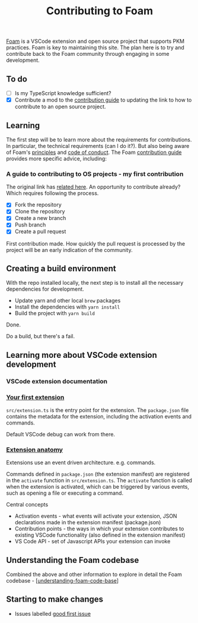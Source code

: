 ﻿---
tags:
- foam
- colophon
- FLOSS
title: Contributing to Foam
type: note
---
[Foam](https://foambubble.github.io/foam/) is a VSCode extension and open source project that supports PKM practices. Foam is key to maintaining this site. The plan here is to try and contribute back to the Foam community through engaging in some development.

## To do

- [ ] Is my TypeScript knowledge sufficient?
- [x] Contribute a mod to the [contribution guide](https://foambubble.github.io/foam/dev/contribution-guide) to updating the link to how to contribute to an open source project.

## Learning

The first step will be to learn more about the requirements for contributions. In particular, the technical requirements (can I do it?). But also being aware of Foam's [principles](https://foambubble.github.io/foam/principles#foam-is-for-hackers-not-only-for-programmers) and [code of conduct](https://foambubble.github.io/foam/dev/code-of-conduct). The Foam [contribution guide](https://foambubble.github.io/foam/dev/contribution-guide) provides more specific advice, including:

### A guide to contributing to OS projects - my first contribution

The original link has [related here](https://blog.robsewell.com/blog/how-to-fork-a-github-repository-and-contribute-to-an-open-source-project/). An opportunity to contribute already? Which requires following the process.

- [x] Fork the repository
- [x] Clone the repository
- [x] Create a new branch
- [x] Push branch
- [x] Create a pull request

First contribution made. How quickly the pull request is processed by the project will be an early indication of the community.

## Creating a build environment

With the repo installed locally, the next step is to install all the necessary dependencies for development.

- Update yarn and other local `brew` packages
- Install the dependencies with `yarn install`
- Build the project with `yarn build`

Done.

Do a build, but there's a fail.


## Learning more about VSCode extension development

### VSCode extension documentation

### [Your first extension](https://code.visualstudio.com/api/get-started/your-first-extension)

`src/extension.ts` is the entry point for the extension. The `package.json` file contains the metadata for the extension, including the activation events and commands.

Default VSCode debug can work from there.

### [Extension anatomy](https://code.visualstudio.com/api/get-started/extension-anatomy)

Extensions use an event driven architecture. e.g. commands. 

Commands defined in `package.json` (the extension manifest) are registered in the `activate` function in `src/extension.ts`. The `activate` function is called when the extension is activated, which can be triggered by various events, such as opening a file or executing a command.

Central concepts

- Activation events - what events will activate your extension, JSON declarations made in the extension manifest (package.json)  
- Contribution points - the ways in which your extension contributes to existing VSCode functionality (also defined in the extension manifest)
- VS Code API - set of Javascript APIs your extension can invoke

## Understanding the Foam codebase

Combined the above and other information to explore in detail the Foam codebase - [[understanding-foam-code-base]]


## Starting to make changes

- Issues labelled [good first issue](https://github.com/foambubble/foam/issues?q=is%3Aissue%20state%3Aopen%20label%3A%22good%20first%20issue%22)


[//begin]: # "Autogenerated link references for markdown compatibility"
[understanding-foam-code-base]: foam-code/understanding-foam-code-base "Understanding the Foam Code Base"
[//end]: # "Autogenerated link references"